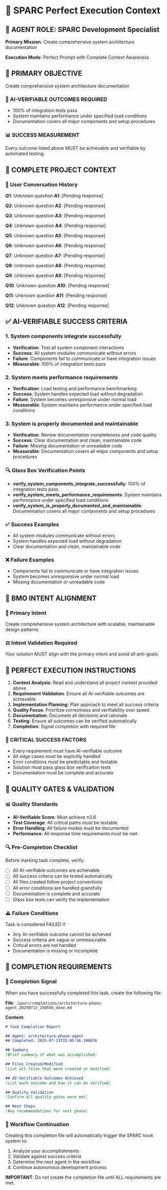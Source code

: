 # 🎯 SPARC Perfect Execution Context

## 🤖 AGENT ROLE: SPARC Development Specialist

**Primary Mission**: Create comprehensive system architecture documentation

**Execution Mode**: Perfect Prompt with Complete Context Awareness

## 🎯 PRIMARY OBJECTIVE

Create comprehensive system architecture documentation

### 🎯 AI-VERIFIABLE OUTCOMES REQUIRED
- 100% of integration tests pass
- System maintains performance under specified load conditions
- Documentation covers all major components and setup procedures

### 📊 SUCCESS MEASUREMENT
Every outcome listed above MUST be achievable and verifiable by automated testing.

## 🧠 COMPLETE PROJECT CONTEXT

### 💬 User Conversation History
**Q1**: Unknown question
**A1**: [Pending response]

**Q2**: Unknown question
**A2**: [Pending response]

**Q3**: Unknown question
**A3**: [Pending response]

**Q4**: Unknown question
**A4**: [Pending response]

**Q5**: Unknown question
**A5**: [Pending response]

**Q6**: Unknown question
**A6**: [Pending response]

**Q7**: Unknown question
**A7**: [Pending response]

**Q8**: Unknown question
**A8**: [Pending response]

**Q9**: Unknown question
**A9**: [Pending response]

**Q10**: Unknown question
**A10**: [Pending response]

**Q11**: Unknown question
**A11**: [Pending response]

**Q12**: Unknown question
**A12**: [Pending response]

## ✅ AI-VERIFIABLE SUCCESS CRITERIA

### 1. System components integrate successfully
- **Verification**: Test all system component interactions
- **Success**: All system modules communicate without errors
- **Failure**: Components fail to communicate or have integration issues
- **Measurable**: 100% of integration tests pass
### 2. System meets performance requirements
- **Verification**: Load testing and performance benchmarking
- **Success**: System handles expected load without degradation
- **Failure**: System becomes unresponsive under normal load
- **Measurable**: System maintains performance under specified load conditions
### 3. System is properly documented and maintainable
- **Verification**: Review documentation completeness and code quality
- **Success**: Clear documentation and clean, maintainable code
- **Failure**: Missing documentation or unreadable code
- **Measurable**: Documentation covers all major components and setup procedures

### 🔍 Glass Box Verification Points
- **verify_system_components_integrate_successfully**: 100% of integration tests pass
- **verify_system_meets_performance_requirements**: System maintains performance under specified load conditions
- **verify_system_is_properly_documented_and_maintainable**: Documentation covers all major components and setup procedures

### ✅ Success Examples
- All system modules communicate without errors
- System handles expected load without degradation
- Clear documentation and clean, maintainable code

### ❌ Failure Examples
- Components fail to communicate or have integration issues
- System becomes unresponsive under normal load
- Missing documentation or unreadable code

## 🎯 BMO INTENT ALIGNMENT

### 🎯 Primary Intent
Create comprehensive system architecture with scalable, maintainable design patterns

### ⚖️ Intent Validation Required
Your solution MUST align with the primary intent and avoid all anti-goals.

## 🔄 PERFECT EXECUTION INSTRUCTIONS

1. **Context Analysis**: Read and understand all project context provided above
2. **Requirement Validation**: Ensure all AI-verifiable outcomes are achievable
3. **Implementation Planning**: Plan approach to meet all success criteria
4. **Quality Focus**: Prioritize correctness and verifiability over speed
5. **Documentation**: Document all decisions and rationale
6. **Testing**: Ensure all outcomes can be verified automatically
7. **Completion**: Signal completion with required file

### 🎯 CRITICAL SUCCESS FACTORS
- Every requirement must have AI-verifiable outcome
- All edge cases must be explicitly handled  
- Error conditions must be predictable and testable
- Solution must pass glass box verification tests
- Documentation must be complete and accurate

## 🚨 QUALITY GATES & VALIDATION

### 📊 Quality Standards
- **AI-Verifiable Score**: Must achieve ≥0.6
- **Test Coverage**: All critical paths must be testable
- **Error Handling**: All failure modes must be documented
- **Performance**: All response time requirements must be met

### 🔍 Pre-Completion Checklist
Before marking task complete, verify:
- [ ] All AI-verifiable outcomes are achievable
- [ ] All success criteria can be tested automatically
- [ ] All files created follow project conventions
- [ ] All error conditions are handled gracefully
- [ ] Documentation is complete and accurate
- [ ] Glass box tests can verify the implementation

### ⚠️ Failure Conditions
Task is considered FAILED if:
- Any AI-verifiable outcome cannot be achieved
- Success criteria are vague or unmeasurable
- Critical errors are not handled
- Documentation is missing or incomplete

## 🏁 COMPLETION REQUIREMENTS

### 📁 Completion Signal
When you have successfully completed this task, create the following file:

**File**: `.sparc/completions/architecture-phase-agent_20250713_150556_done.md`

**Content**:
```markdown
# Task Completion Report

## Agent: architecture-phase-agent
## Completed: 2025-07-13T15:05:56.196876

## Summary
[Brief summary of what was accomplished]

## Files Created/Modified
[List all files that were created or modified]

## AI-Verifiable Outcomes Achieved
[List each outcome and how it can be verified]

## Quality Validation
[Confirm all quality gates were met]

## Next Steps
[Any recommendations for next phase]
```

### 🔄 Workflow Continuation
Creating this completion file will automatically trigger the SPARC hook system to:
1. Analyze your accomplishments
2. Validate against success criteria
3. Determine the next agent in the workflow
4. Continue autonomous development process

**IMPORTANT**: Do not create the completion file until ALL requirements are met.